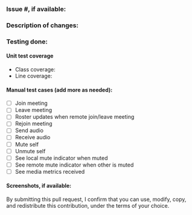 ### Issue #, if available:

### Description of changes:

### Testing done:
#### Unit test coverage
* Class coverage: 
* Line coverage: 

#### Manual test cases (add more as needed):
* [ ] Join meeting
* [ ] Leave meeting
* [ ] Roster updates when remote join/leave meeting
* [ ] Rejoin meeting
* [ ] Send audio
* [ ] Receive audio
* [ ] Mute self
* [ ] Unmute self
* [ ] See local mute indicator when muted
* [ ] See remote mute indicator when other is muted
* [ ] See media metrics received

#### Screenshots, if available:

By submitting this pull request, I confirm that you can use, modify, copy, and redistribute this contribution, under the terms of your choice.
